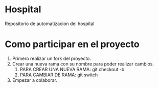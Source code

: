 # Hospital
Repositorio de automatizacion del hospital


# Como participar en el proyecto

1. Primero realizar un fork del proyecto.
2. Crear una nueva rama con su nombre para poder realizar cambios.
    1. PARA CREAR UNA NUEVA RAMA: git checkout -b <nombreUsuario>
    2. PARA CAMBIAR DE RAMA: git switch <nombreRama>
3. Empezar a colaborar.
